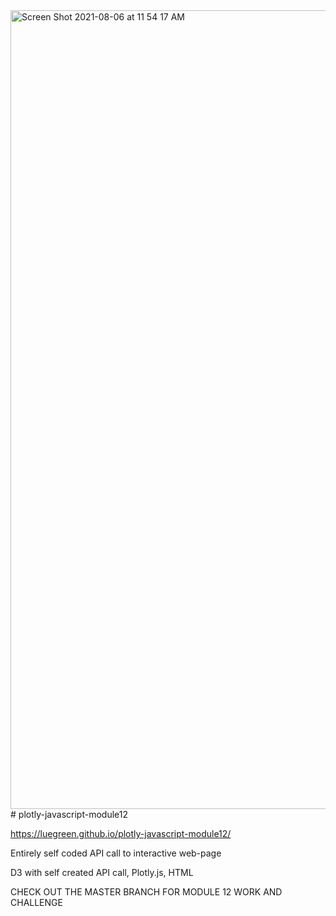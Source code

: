<img width="1278" alt="Screen Shot 2021-08-06 at 11 54 17 AM" src="https://user-images.githubusercontent.com/14239715/128538035-25b73699-0dca-45a2-a1f1-0041c0025c80.png">
# plotly-javascript-module12

https://luegreen.github.io/plotly-javascript-module12/

Entirely self coded API call to interactive web-page

D3 with self created API call, Plotly.js, HTML

CHECK OUT THE MASTER BRANCH FOR MODULE 12 WORK AND CHALLENGE
